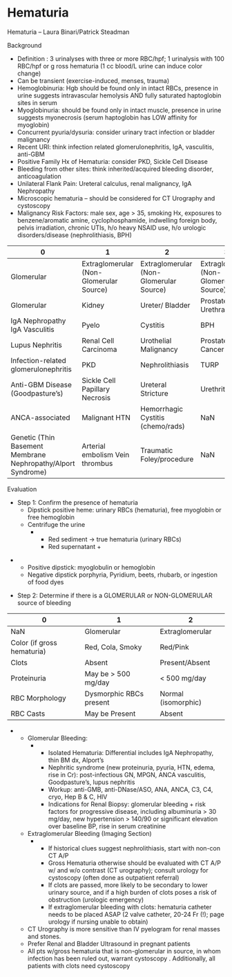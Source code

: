 # Hematuria

Hematuria – Laura Binari/Patrick Steadman

Background

-   Definition
    :
    3 urinalyses with three or more RBC/hpf; 1 urinalysis with 100
    RBC/hpf or g
    ross hematuria (1 cc blood/L urine can induce color change)
-   Can be transient (exercise-induced, menses, trauma)
-   Hemoglobinuria: Hgb should be found only in intact RBCs, presence in
    urine suggests intravascular hemolysis AND fully saturated
    haptoglobin sites in serum
-   Myoglobinuria: should be found only in intact muscle, presence in
    urine suggests myonecrosis (serum haptoglobin has LOW affinity for
    myoglobin)
-   Concurrent pyuria/dysuria: consider urinary tract infection or
    bladder malignancy
-   Recent URI: think infection related glomerulonephritis, IgA,
    vasculitis, anti-GBM
-   Positive Family Hx of Hematuria: consider PKD, Sickle Cell Disease
-   Bleeding from other sites: think inherited/acquired bleeding
    disorder, anticoagulation
-   Unilateral Flank Pain: Ureteral calculus, renal malignancy, IgA
    Nephropathy
-   Microscopic hematuria
    – should be considered for CT Urography and cystoscopy
-   Malignancy Risk Factors: male sex, age > 35, smoking Hx, exposures
    to benzene/aromatic amine, cyclophosphamide, indwelling foreign
    body, pelvis irradiation, chronic UTIs, h/o heavy NSAID use, h/o
    urologic disorders/disease (nephrolithiasis, BPH)

| 0                                                            | 1                                       | 2                                       | 3                                       | 4                                       |
|--------------------------------------------------------------|-----------------------------------------|-----------------------------------------|-----------------------------------------|-----------------------------------------|
| Glomerular                                                   | Extraglomerular (Non-Glomerular Source) | Extraglomerular (Non-Glomerular Source) | Extraglomerular (Non-Glomerular Source) | Extraglomerular (Non-Glomerular Source) |
| Glomerular                                                   | Kidney                                  | Ureter/ Bladder                         | Prostate/ Urethra                       | Other                                   |
| IgA Nephropathy IgA Vasculitis                               | Pyelo                                   | Cystitis                                | BPH                                     | Exercise-Induced                        |
| Lupus Nephritis                                              | Renal Cell Carcinoma                    | Urothelial Malignancy                   | Prostate Cancer                         | Bleeding Diathesis                      |
| Infection-related glomerulonephritis                         | PKD                                     | Nephrolithiasis                         | TURP                                    | Meds (AC)                               |
| Anti-GBM Disease (Goodpasture’s)                             | Sickle Cell Papillary Necrosis          | Ureteral Stricture                      | Urethritis (STI)                        | Menses                                  |
| ANCA-associated                                              | Malignant HTN                           | Hemorrhagic Cystitis (chemo/rads)       | NaN                                     | TB Schistoso-miasis                     |
| Genetic (Thin Basement Membrane Nephropathy/Alport Syndrome) | Arterial embolism Vein thrombus         | Traumatic Foley/procedure               | NaN                                     | NaN                                     |

Evaluation

-   Step 1: Confirm the presence of hematuria
    -   Dipstick positive heme: urinary RBCs (hematuria), free myoglobin
        or free hemoglobin
    -   Centrifuge the urine
        -   -   Red sediment -> true hematuria (urinary RBCs)
            -   Red supernatant +

<!-- -->

-   -   Positive dipstick: myoglobulin or hemoglobin
    -   Negative dipstick porphyria, Pyridium, beets, rhubarb, or
        ingestion of food dyes

-   Step 2: Determine if there is a GLOMERULAR or NON-GLOMERULAR source
    of bleeding

| 0                          | 1                       | 2                   |
|----------------------------|-------------------------|---------------------|
| NaN                        | Glomerular              | Extraglomerular     |
| Color (if gross hematuria) | Red, Cola, Smoky        | Red/Pink            |
| Clots                      | Absent                  | Present/Absent      |
| Proteinuria                | May be \> 500 mg/day    | \< 500 mg/day       |
| RBC Morphology             | Dysmorphic RBCs present | Normal (isomorphic) |
| RBC Casts                  | May be Present          | Absent              |

-   -   Glomerular Bleeding:
        -   -   Isolated Hematuria: Differential includes IgA
                Nephropathy, thin BM dx, Alport’s
            -   Nephritic syndrome (new proteinuria, pyuria, HTN, edema,
                rise in Cr): post-infectious GN, MPGN, ANCA vasculitis,
                Goodpasture’s, lupus nephritis
            -   Workup: anti-GMB, anti-DNase/ASO, ANA, ANCA, C3, C4,
                cryo, Hep B & C, HIV
            -   Indications for Renal Biopsy: glomerular bleeding + risk
                factors for progressive disease, including albuminuria >
                30 mg/day, new hypertension > 140/90 or significant
                elevation over baseline BP, rise in serum creatinine
    -   Extraglomerular Bleeding (Imaging Section)
        -   -   If historical clues suggest nephrolithiasis, start with
                non-con CT A/P
            -   Gross Hematuria otherwise should be evaluated with CT
                A/P w/ and w/o contrast (CT urography); consult urology
                for cystoscopy (often done as outpatient referral)
            -   If clots are passed, more likely to be secondary to
                lower urinary source, and if a high burden of clots
                poses a risk of obstruction (urologic emergency)
            -   If extraglomerular bleeding with clots: hematuria
                catheter needs to be placed ASAP (2 valve catheter,
                20-24 Fr (!); page urology if nursing unable to obtain)
    -   CT Urography is more sensitive than IV pyelogram for renal
        masses and stones.
    -   Prefer Renal and Bladder Ultrasound in pregnant patients
    -   All pts w/gross hematuria that is non-glomerular in source, in
        whom infection has been ruled out, warrant cystoscopy
        . Additionally, all patients with clots need cystoscopy
